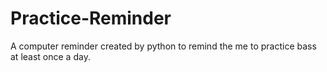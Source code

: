 # Practice-Reminder
A computer reminder created by python to remind the me to practice bass at least once a day.
